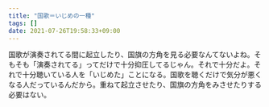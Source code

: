 ```yaml
---
title: "国歌＝いじめの一種"
tags: []
date: 2021-07-26T19:58:33+09:00
---
```


国歌が演奏されてる間に起立したり、国旗の方角を見る必要なんてないよね。そもそも「演奏されてる」ってだけで十分抑圧してるじゃん。それで十分だよ。それで十分聴いている人を「いじめた」ことになる。国歌を聴くだけで気分が悪くなる人だっているんだから。重ねて起立させたり、国旗の方角をみさせたりする必要はない。